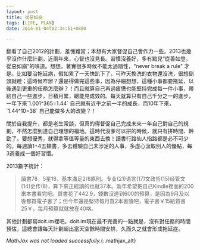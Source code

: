 ```yaml
---
layout: post
title: 從惡如崩
tags: [LIFE, PLAN]
date: 2014-01-04T02:34:51+0800

---
```


翻看了自己2012的計劃，羞愧難當；本想有大家督促自己會作力一些。2013也幾乎沒作什麼計劃。近兩年來，心智也沒見長。習慣沒養好，多有點兒“從善如登，從惡如崩”的味道。想想，著實很多時候不能太過隨性，"never break a rule" 才是。比如要治拖延病，假如累了一天快趴下了，可昨天換洗的衣物還沒洗，很想倒頭就睡；這時候咋辦？還是得做完這些事，因為仔細想想，這種小事都要拖延，以後遇到更重的任務怎麼辦？！而且就算自己再過疲憊也能堅持完成每一件小事，帶給自己一些進步，日積月累，總能見成效的。每天就算只有自己千分之一的進步，一年下來\`1.001^365=1.44\` 自己就有近乎之前一半的成長，而10年下來，\`1.44^10=38\` 自己能做多大的改變？！

關於自我提升，都是老生常談，但真的得督促自己完成未來一年自己對自己的規劃，不然怎麼到達自己理想的福地。這時代沒爹可以拼的時候，就只有拼時間、幹勁了。要想優秀，就得拿等值等量的東西去換！讀書行路仙人指路都是必不可少的。每週讀1+4五類書，多去體驗自己未涉足的人事，多虛心汲取別人的優點，每3週養成一個好習慣。

2013數字統計：

> 讀書78，5星18，基本滿足2/8原則。专业(21)语言(17)文政哲(15)经管文(14)史传(8)，算下來正經讀的也就37本。新年希望把自己Kindle裡面的200來本書看完吧。買書花了442.9，錢數沒達到600的預算，是因為9月及以後都買電子書了；但今年還是堅持每月買2本書讀吧，電子書￥15紙質書25￥，每月預算就就放在40咯。

其他計劃都寫doit.im裡吧。doit.im現在最不完善的一點就是，沒有對任務的時間預估，這總會讓每天計劃超出當天空餘時間安排，久而久之就會形成拖延症。

*MathJax was not loaded successfully.*{:.mathjax_alt}